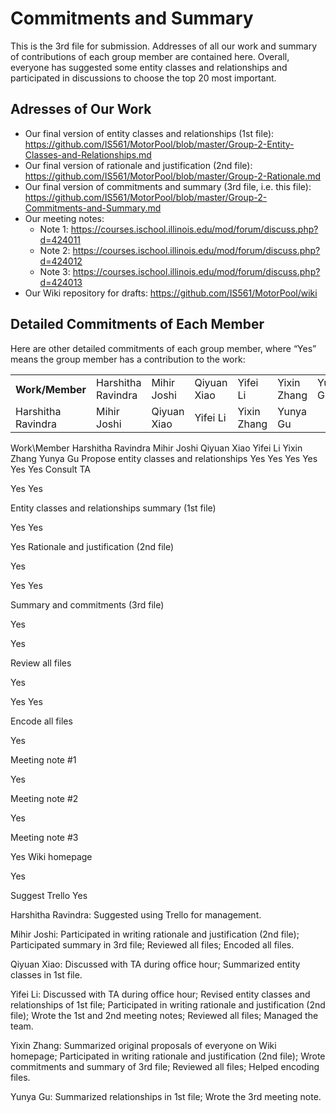 # Commitments and Summary

This is the 3rd file for submission. Addresses of all our work and summary of contributions of each group member are contained here. Overall, everyone has suggested some entity classes and relationships and participated in discussions to choose the top 20 most important. 

## Adresses of Our Work
- Our final version of entity classes and relationships (1st file): https://github.com/IS561/MotorPool/blob/master/Group-2-Entity-Classes-and-Relationships.md
- Our final version of rationale and justification (2nd file): https://github.com/IS561/MotorPool/blob/master/Group-2-Rationale.md
- Our final version of commitments and summary (3rd file, i.e. this file): https://github.com/IS561/MotorPool/blob/master/Group-2-Commitments-and-Summary.md
- Our meeting notes: 
	- Note 1: https://courses.ischool.illinois.edu/mod/forum/discuss.php?d=424011
	- Note 2: https://courses.ischool.illinois.edu/mod/forum/discuss.php?d=424012
	- Note 3: https://courses.ischool.illinois.edu/mod/forum/discuss.php?d=424013 
- Our Wiki repository for drafts: https://github.com/IS561/MotorPool/wiki

## Detailed Commitments of Each Member
Here are other detailed commitments of each group member, where “Yes” means the group member has a contribution to the work:

<table>
     <tr>
        <th>Work/Member</th>
        <td>Harshitha Ravindra</th>
        <td>Mihir Joshi</td>
        <td>Qiyuan Xiao</td>
        <td>Yifei Li</td>
        <td>Yixin Zhang</td>
        <td>Yunya Gu</td>
     </tr>
     </tr>
        <td>Harshitha Ravindra</td>
        <td>Mihir Joshi</td>
        <td>Qiyuan Xiao</td>
        <td>Yifei Li</td>
        <td>Yixin Zhang</td>
        <td>Yunya Gu</td>
     <tr>
</table>

Work\Member
Harshitha Ravindra
Mihir Joshi
Qiyuan Xiao
Yifei Li
Yixin Zhang
Yunya Gu
Propose entity classes and relationships
Yes
Yes
Yes
Yes
Yes
Yes
Consult TA




Yes
Yes




Entity classes and relationships summary (1st file)




Yes
Yes


Yes
Rationale and justification (2nd file)


Yes


Yes
Yes


Summary and commitments (3rd file)


Yes




Yes


Review all files


Yes


Yes
Yes


Encode all files


Yes








Meeting note #1






Yes




Meeting note #2






Yes




Meeting note #3










Yes
Wiki homepage








Yes


Suggest Trello
Yes












Harshitha Ravindra: Suggested using Trello for management.

Mihir Joshi: Participated in writing rationale and justification (2nd file); Participated summary in 3rd file; Reviewed all files; Encoded all files.

Qiyuan Xiao: Discussed with TA during office hour; Summarized entity classes in 1st file.

Yifei Li: Discussed with TA during office hour; Revised entity classes and relationships of 1st file; Participated in writing rationale and justification (2nd file); Wrote the 1st and 2nd meeting notes; Reviewed all files; Managed the team.

Yixin Zhang: Summarized original proposals of everyone on Wiki homepage; Participated in writing rationale and justification (2nd file); Wrote commitments and summary of 3rd file; Reviewed all files; Helped encoding files.

Yunya Gu: Summarized relationships in 1st file; Wrote the 3rd meeting note.










